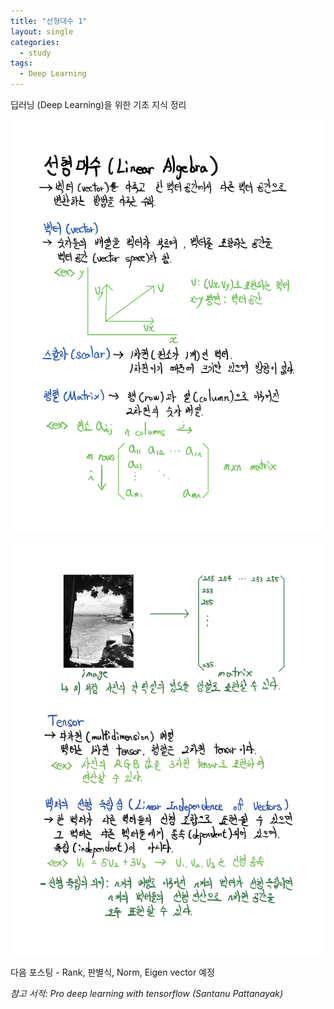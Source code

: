 ```yaml
---
title: "선형대수 1"
layout: single
categories:
  - study
tags:
  - Deep Learning
---
```




딥러닝 (Deep Learning)을 위한 기초 지식 정리

![Page1](../images/2022-09-28-second/Page1.png)

![Page2](../images/2022-09-28-second/Page2.png)

다음 포스팅 - Rank, 판별식, Norm, Eigen vector 예정



*참고 서적:* *Pro deep learning with tensorflow (Santanu Pattanayak)*
